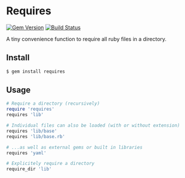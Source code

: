 # Requires

[![Gem Version](https://badge.fury.io/rb/requires.svg)](https://badge.fury.io/rb/requires)
[![Build Status](https://github.com/DannyBen/requires/workflows/Test/badge.svg)](https://github.com/DannyBen/requires/actions?query=workflow%3ATest)

A tiny convenience function to require all ruby files in a directory.

## Install

```bash
$ gem install requires
```

## Usage

```ruby
# Require a directory (recursively)
require 'requires'
requires 'lib'

# Individual files can also be loaded (with or without extension)
requires 'lib/base'
requires 'lib/base.rb'

# ...as well as external gems or built in libraries
requires 'yaml'

# Explicitely require a directory
require_dir 'lib'
```
